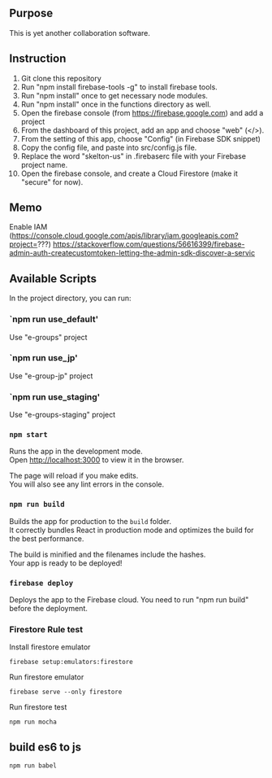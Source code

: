 ## Purpose

This is yet another collaboration software.

## Instruction

1. Git clone this repository
2. Run "npm install firebase-tools -g" to install firebase tools. 
3. Run "npm install" once to get necessary node modules.
4. Run "npm install" once in the functions directory as well.
5. Open the firebase console (from https://firebase.google.com) and add a project
6. From the dashboard of this project, add an app and choose "web" (</>).
7. From the setting of this app, choose "Config" (in Firebase SDK snippet)
8. Copy the config file, and paste into src/config.js file.  
9. Replace the word "skelton-us" in .firebaserc file with your Firebase project name.
10. Open the firebase console, and create a Cloud Firestore (make it "secure" for now). 

## Memo

Enable IAM (https://console.cloud.google.com/apis/library/iam.googleapis.com?project=???)
https://stackoverflow.com/questions/56616399/firebase-admin-auth-createcustomtoken-letting-the-admin-sdk-discover-a-servic

## Available Scripts

In the project directory, you can run:

### `npm run use_default'

Use "e-groups" project

### `npm run use_jp'

Use "e-group-jp" project

### `npm run use_staging'

Use "e-groups-staging" project

### `npm start`

Runs the app in the development mode.<br>
Open [http://localhost:3000](http://localhost:3000) to view it in the browser.

The page will reload if you make edits.<br>
You will also see any lint errors in the console.

### `npm run build`

Builds the app for production to the `build` folder.<br>
It correctly bundles React in production mode and optimizes the build for the best performance.

The build is minified and the filenames include the hashes.<br>
Your app is ready to be deployed!

### `firebase deploy`

Deploys the app to the Firebase cloud. You need to run "npm run build" before the deployment.

### Firestore Rule test

Install firestore emulator

```
firebase setup:emulators:firestore
```

Run firestore emulator

```
firebase serve --only firestore
```

Run firestore test

```
npm run mocha
```



## build es6 to js

```
npm run babel
```


